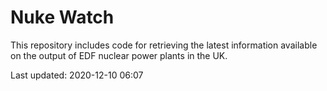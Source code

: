 # Nuke Watch

This repository includes code for retrieving the latest information available on the output of EDF nuclear power plants in the UK.

Last updated: 2020-12-10 06:07